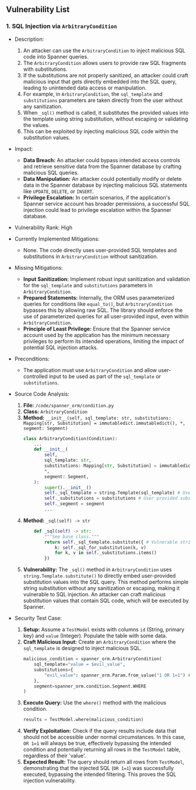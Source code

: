 ## Vulnerability List

### 1. SQL Injection via `ArbitraryCondition`

* Description:
    1. An attacker can use the `ArbitraryCondition` to inject malicious SQL code into Spanner queries.
    2. The `ArbitraryCondition` allows users to provide raw SQL fragments with substitutions.
    3. If the substitutions are not properly sanitized, an attacker could craft malicious input that gets directly embedded into the SQL query, leading to unintended data access or manipulation.
    4. For example, in `ArbitraryCondition`, the `sql_template` and `substitutions` parameters are taken directly from the user without any sanitization.
    5. When `_sql()` method is called, it substitutes the provided values into the template using string substitution, without escaping or validating the values.
    6. This can be exploited by injecting malicious SQL code within the substitution values.

* Impact:
    - **Data Breach:** An attacker could bypass intended access controls and retrieve sensitive data from the Spanner database by crafting malicious SQL queries.
    - **Data Manipulation:** An attacker could potentially modify or delete data in the Spanner database by injecting malicious SQL statements like `UPDATE`, `DELETE`, or `INSERT`.
    - **Privilege Escalation:** In certain scenarios, if the application's Spanner service account has broader permissions, a successful SQL injection could lead to privilege escalation within the Spanner database.

* Vulnerability Rank: High

* Currently Implemented Mitigations:
    - None. The code directly uses user-provided SQL templates and substitutions in `ArbitraryCondition` without sanitization.

* Missing Mitigations:
    - **Input Sanitization:** Implement robust input sanitization and validation for the `sql_template` and `substitutions` parameters in `ArbitraryCondition`.
    - **Prepared Statements:** Internally, the ORM uses parameterized queries for conditions like `equal_to()`, but `ArbitraryCondition` bypasses this by allowing raw SQL. The library should enforce the use of parameterized queries for all user-provided input, even within `ArbitraryCondition`.
    - **Principle of Least Privilege:** Ensure that the Spanner service account used by the application has the minimum necessary privileges to perform its intended operations, limiting the impact of potential SQL injection attacks.

* Preconditions:
    - The application must use `ArbitraryCondition` and allow user-controlled input to be used as part of the `sql_template` or `substitutions`.

* Source Code Analysis:
    1. **File:** `/code/spanner_orm/condition.py`
    2. **Class:** `ArbitraryCondition`
    3. **Method:** `__init__(self, sql_template: str, substitutions: Mapping[str, Substitution] = immutabledict.immutabledict(), *, segment: Segment)`
        ```python
        class ArbitraryCondition(Condition):
            ...
            def __init__(
                self,
                sql_template: str,
                substitutions: Mapping[str, Substitution] = immutabledict.immutabledict(),
                *,
                segment: Segment,
            ):
                super().__init__()
                self._sql_template = string.Template(sql_template) # User provided template
                self._substitutions = substitutions # User provided substitutions
                self._segment = segment
                ...
        ```
    4. **Method:** `_sql(self) -> str`
        ```python
            def _sql(self) -> str:
                """See base class."""
                return self._sql_template.substitute({ # Vulnerable string substitution
                    k: self._sql_for_substitution(k, v)
                    for k, v in self._substitutions.items()
                })
        ```
    5. **Vulnerability:** The `_sql()` method in `ArbitraryCondition` uses `string.Template.substitute()` to directly embed user-provided substitution values into the SQL query. This method performs simple string substitution without any sanitization or escaping, making it vulnerable to SQL injection. An attacker can craft malicious substitution values that contain SQL code, which will be executed by Spanner.

* Security Test Case:
    1. **Setup:** Assume a `TestModel` exists with columns `id` (String, primary key) and `value` (Integer). Populate the table with some data.
    2. **Craft Malicious Input:** Create an `ArbitraryCondition` where the `sql_template` is designed to inject malicious SQL.
        ```python
        malicious_condition = spanner_orm.ArbitraryCondition(
            sql_template="value = $evil_value",
            substitutions={
                "evil_value": spanner_orm.Param.from_value("1 OR 1=1") # Injecting 'OR 1=1'
            },
            segment=spanner_orm.condition.Segment.WHERE
        )
        ```
    3. **Execute Query:** Use the `where()` method with the malicious condition.
        ```python
        results = TestModel.where(malicious_condition)
        ```
    4. **Verify Exploitation:** Check if the query results include data that should not be accessible under normal circumstances. In this case, `OR 1=1` will always be true, effectively bypassing the intended condition and potentially returning all rows in the `TestModel` table, regardless of their 'value'.
    5. **Expected Result:** The query should return all rows from `TestModel`, demonstrating that the injected SQL (`OR 1=1`) was successfully executed, bypassing the intended filtering. This proves the SQL injection vulnerability.
